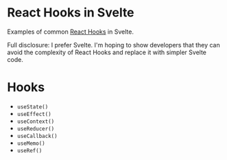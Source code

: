 # React Hooks in Svelte

Examples of common [React Hooks](https://reactjs.org/docs/hooks-intro.html) in Svelte.

Full disclosure: I prefer Svelte. I'm hoping to show developers that they can avoid the complexity of React Hooks and replace it with simpler Svelte code.

# Hooks

- `useState()`
- `useEffect()`
- `useContext()`
- `useReducer()`
- `useCallback()`
- `useMemo()`
- `useRef()`
